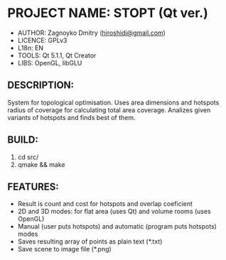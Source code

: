 PROJECT NAME: STOPT (Qt ver.)
================================================================================
- AUTHOR:   Zagnoyko Dmitry (hiroshidi@gmail.com)  
- LICENCE:  GPLv3    
- L18n:     EN
- TOOLS:    Qt 5.1.1, Qt Creator
- LIBS:     OpenGL, libGLU

DESCRIPTION:
--------------------------------------------------------------------------------
System for topological optimisation. Uses area dimensions and hotspots radius 
of coverage for calculating total area coverage. Analizes given variants of 
hotspots and finds best of them.

BUILD: 
--------------------------------------------------------------------------------
1. cd src/
2. qmake && make

FEATURES:
--------------------------------------------------------------------------------
- Result is count and cost for hotspots and overlap coeficient
- 2D and 3D modes: for flat area (uses Qt) and volume rooms (uses OpenGL)
- Manual (user puts hotspots) and automatic (program puts hotspots) modes
- Saves resulting array of points as plain text (*.txt)
- Save scene to image file (*.png)